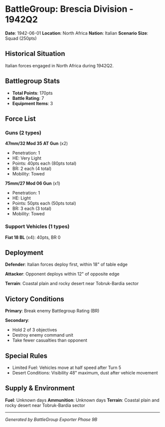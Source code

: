 # BattleGroup: Brescia Division - 1942Q2

**Date**: 1942-06-01
**Location**: North Africa
**Nation**: Italian
**Scenario Size**: Squad (250pts)

## Historical Situation

Italian forces engaged in North Africa during 1942Q2.

## Battlegroup Stats

- **Total Points**: 170pts
- **Battle Rating**: 7
- **Equipment Items**: 3

## Force List

### Guns (2 types)

**47mm/32 Mod 35 AT Gun** (x2)
- Penetration: 1
- HE: Very Light
- Points: 40pts each (80pts total)
- BR: 2 each (4 total)
- Mobility: Towed

**75mm/27 Mod 06 Gun** (x1)
- Penetration: 1
- HE: Light
- Points: 50pts each (50pts total)
- BR: 3 each (3 total)
- Mobility: Towed

### Support Vehicles (1 types)

**Fiat 18 BL** (x4): 40pts, BR 0

## Deployment

**Defender**: Italian forces deploy first, within 18" of table edge

**Attacker**: Opponent deploys within 12" of opposite edge

**Terrain**: Coastal plain and rocky desert near Tobruk-Bardia sector

## Victory Conditions

**Primary**: Break enemy Battlegroup Rating (BR)

**Secondary**:
- Hold 2 of 3 objectives
- Destroy enemy command unit
- Take fewer casualties than opponent

## Special Rules

- Limited Fuel: Vehicles move at half speed after Turn 5
- Desert Conditions: Visibility 48" maximum, dust after vehicle movement

## Supply & Environment

**Fuel**: Unknown days
**Ammunition**: Unknown days
**Terrain**: Coastal plain and rocky desert near Tobruk-Bardia sector

---

*Generated by BattleGroup Exporter Phase 9B*
